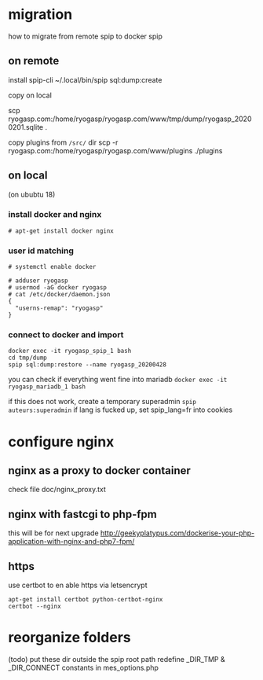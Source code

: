 
# migration

how to migrate from remote spip to docker spip

## on remote

install spip-cli
~/.local/bin/spip sql:dump:create

copy on local

scp ryogasp.com:/home/ryogasp/ryogasp.com/www/tmp/dump/ryogasp_20200201.sqlite .

copy plugins
from `/src/` dir
scp -r ryogasp.com:/home/ryogasp/ryogasp.com/www/plugins ./plugins

## on local

(on ububtu 18)

### install docker and nginx

```
# apt-get install docker nginx

```
### user id matching
```
# systemctl enable docker

# adduser ryogasp
# usermod -aG docker ryogasp
# cat /etc/docker/daemon.json
{
  "userns-remap": "ryogasp"
}
```

### connect to docker and import

```
docker exec -it ryogasp_spip_1 bash
cd tmp/dump
spip sql:dump:restore --name ryogasp_20200428
```

you can check if everything went fine into mariadb
`docker exec -it ryogasp_mariadb_1 bash`

if this does not work, create a temporary superadmin
`spip auteurs:superadmin` if lang is fucked up, set spip_lang=fr into cookies

# configure nginx
## nginx as a proxy to docker container

check file doc/nginx_proxy.txt

## nginx with fastcgi to php-fpm

this will be for next upgrade
http://geekyplatypus.com/dockerise-your-php-application-with-nginx-and-php7-fpm/

## https

use certbot to en able https via letsencrypt
```
apt-get install certbot python-certbot-nginx
certbot --nginx
```

# reorganize folders
(todo)
put these dir outside the spip root path
redefine _DIR_TMP & _DIR_CONNECT constants in mes_options.php
